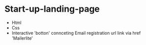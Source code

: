 # Start-up-landing-page
- Html
- Css
- Interactive 'botton' connceting Email registration url link via href 'Mailerlite'
